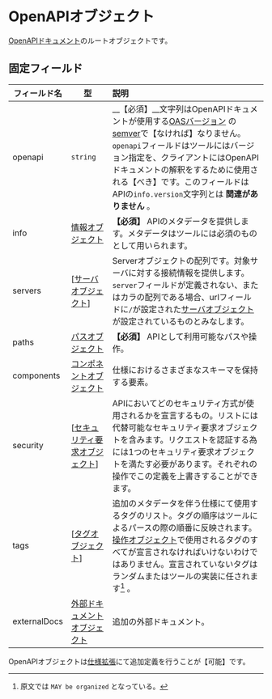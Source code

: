 # OpenAPIオブジェクト

[OpenAPIドキュメント](../../definitions/Definitions.html)のルートオブジェクトです。

## 固定フィールド

| フィールド名 | 型 | 説明 |
|---|---|:--|
| openapi | ``string`` | __【必須】__文字列はOpenAPIドキュメントが使用する[OASバージョン](../../Versioon.html) の [semver](https://semver.org/spec/v2.0.0.html)で【なければ】なりません。``openapi``フィールドはツールにはバージョン指定を、クライアントにはOpenAPIドキュメントの解釈をするために使用される【べき】です。このフィールドはAPIの``info.version``文字列とは __関連がありません__ 。 |
| info | [情報オブジェクト](InfoObject.html) | __【必須】__ APIのメタデータを提供します。メタデータはツールには必須のものとして用いられます。  |
| servers | \[[サーバオブジェクト](ServerObject.html)\] | Serverオブジェクトの配列です。対象サーバに対する接続情報を提供します。``server``フィールドが定義されない、またはカラの配列である場合、urlフィールドに``/``が設定された[サーバオブジェクト](ServerObject.html)が設定されているものとみなします。 |
| paths | [パスオブジェクト](PathObject.html) | __【必須】__ APIとして利用可能なパスや操作。 |
| components | [コンポネントオブジェクト](ComponentsObject.html) | 仕様におけるさまざまなスキーマを保持する要素。 |
| security | \[[セキュリティ要求オブジェクト](SecurityRequirementObject.html)\]  | APIにおいてどのセキュリティ方式が使用されるかを宣言するもの。リストには代替可能なセキュリティ要求オブジェクトを含みます。リクエストを認証する為には1つのセキュリティ要求オブジェクトを満たす必要があります。それぞれの操作でこの定義を上書きすることができます。 |
| tags | \[[タグオブジェクト](TagObject.html)\] | 追加のメタデータを伴う仕様にて使用するタグのリスト。タグの順序はツールによるパースの際の順番に反映されます。[操作オブジェクト](OperationObject.html)で使用されるタグのすべてが宣言されなければいけないわけではありません。宣言されていないタグはランダムまたはツールの実装に任されます[^脚注1] 。 |
| externalDocs | [外部ドキュメントオブジェクト](ExternalDocumentationObject.html) | 追加の外部ドキュメント。 |

OpenAPIオブジェクトは[仕様拡張](../SpecificationExtensions.html)にて追加定義を行うことが【可能】です。


[^脚注1]: 原文では ``MAY be organized`` となっている。
